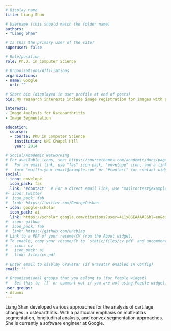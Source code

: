 ```yaml
---
# Display name
title: Liang Shan

# Username (this should match the folder name)
authors:
- "Liang Shan"

# Is this the primary user of the site?
superuser: false

# Role/position
role: Ph.D. in Computer Science

# Organizations/Affiliations
organizations:
- name: Google
  url: ""
  
# Short bio (displayed in user profile at end of posts)
bio: My research interests include image registration for images with pathologies and machine learning.

interests:
- Image Analysis for Osteoarthritis
- Image Segmentation

education:
  courses:
  - course: PhD in Computer Science
    institution: UNC Chapel Hill
    year: 2014

# Social/Academic Networking
# For available icons, see: https://sourcethemes.com/academic/docs/page-builder/#icons
#   For an email link, use "fas" icon pack, "envelope" icon, and a link in the
#   form "mailto:your-email@example.com" or "#contact" for contact widget.
social:
- icon: envelope
  icon_pack: fas
  link: '#contact'  # For a direct email link, use "mailto:test@example.org".
#- icon: twitter
#  icon_pack: fab
#  link: https://twitter.com/GeorgeCushen
- icon: google-scholar
  icon_pack: ai
  link: https://scholar.google.com/citations?user=4L1x8GEAAAAJ&hl=en&oi=sra
#- icon: github
#  icon_pack: fab
#  link: https://github.com/uncbiag
# Link to a PDF of your resume/CV from the About widget.
# To enable, copy your resume/CV to `static/files/cv.pdf` and uncomment the lines below.
# - icon: cv
#   icon_pack: ai
#   link: files/cv.pdf

# Enter email to display Gravatar (if Gravatar enabled in Config)
email: ""

# Organizational groups that you belong to (for People widget)
#   Set this to `[]` or comment out if you are not using People widget.
user_groups:
- Alumni
---
```


Liang Shan developed various approaches for the analysis of cartilage changes in osteoarthritis. With a particular emphasis on multi-atlas segmentation, longitudinal analysis, and convex segmentation approaches. She is currently a software engineer at Google.
